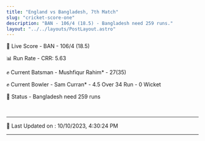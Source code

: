 ```yaml
---
title: "England vs Bangladesh, 7th Match"
slug: "cricket-score-one"
description: "BAN - 106/4 (18.5) - Bangladesh need 259 runs."
layout: "../../layouts/PostLayout.astro"
---
```


🔴 Live Score - BAN - 106/4 (18.5)  

📊 Run Rate - CRR: 5.63  

✊ Current Batsman - Mushfiqur Rahim* - 27(35)  

✊ Current Bowler - Sam Curran* - 4.5 Over 34 Run - 0 Wicket  

📑 Status - Bangladesh need 259 runs

<br />

***

📝 Last Updated on : 10/10/2023, 4:30:24 PM

***

